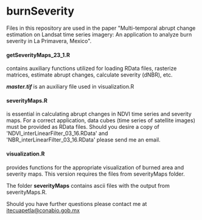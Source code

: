 # burnSeverity
Files in this repository are used in the paper "Multi-temporal abrupt change estimation on Landsat time series 
imagery: An application to analyze burn severity in La Primavera, Mexico".

#### getSeverityMaps_23_1.R 
contains auxiliary functions utilized for loading RData files, rasterize matrices, estimate
abrupt changes, calculate severity (dNBR), etc.

***master.tif*** is an auxiliary file used in visualization.R

#### severityMaps.R 
is essential in calculating abrupt changes in NDVI time series and severity maps. For a correct
application, data cubes (time series of satellite images) must be provided as RData files. Should you desire
a copy of 'NDVI_interLinearFilter_03_16.RData' and 'NBR_interLinearFilter_03_16.RData' please send me an email.

#### visualization.R 
provides functions for the appropriate visualization of burned area and severity maps. This version
requires the files from severityMaps folder.

The folder **severityMaps** contains ascii files with the output from severityMaps.R.

Should you have further questions please contact me at itecuapetla@conabio.gob.mx

